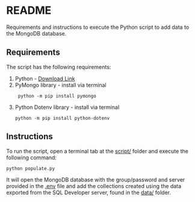 # README

Requirements and instructions to execute the Python script to add data to the MongoDB database.

## Requirements

The script has the following requirements:

1. Python - [Download Link](https://www.python.org/downloads/)
2. PyMongo library - install via terminal
   ```shell
    python -m pip install pymongo
    ```
3. Python Dotenv library - install via terminal
    ```shell
    python -m pip install python-dotenv
    ```

## Instructions

To run the script, open a terminal tab at the [script/](../script) folder and execute the following command:

```shell
python populate.py
```

It will open the MongoDB database with the group/password and server provided in the [.env](.env) file and add the collections created using the data exported from the SQL Developer server, found in the [data/](./data) folder.